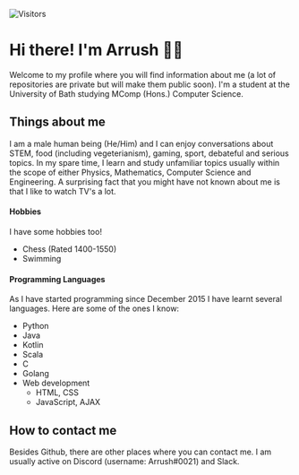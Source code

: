 <!-- **ArrushC/ArrushC** is a ✨ _special_ ✨ repository because its `README.md` (this file) appears on your GitHub profile.-->
![Visitors](https://visitor-badge.glitch.me/badge?page_id=page.id)

# Hi there! I'm Arrush 👨‍💻

Welcome to my profile where you will find information about me (a lot of repositories are private but will make them public soon). I'm a student at the University of Bath studying MComp (Hons.) Computer Science.

<!--
I'm a Computer Science student that has endless passion and enthusiasm ever since I was introduced to the subject. This has motivated me to do everything I can possibly do to gain an in-depth knowledge about it. I have finished GCE Advanced Level qualifications (known as A-Levels) in May 2021 for Computer Science, Mathematics and Physics.
-->

## Things about me

I am a male human being (He/Him) and I can enjoy conversations about STEM, food (including vegeterianism), gaming, sport, debateful and serious topics. In my spare time, I learn and study unfamiliar topics usually within the scope of either Physics, Mathematics, Computer Science and Engineering. A surprising fact that you might have not known about me is that I like to watch TV's a lot.

#### Hobbies
I have some hobbies too!
- Chess (Rated 1400-1550)
- Swimming

#### Programming Languages
As I have started programming since December 2015 I have learnt several languages. Here are some of the ones I know:
- Python
- Java
- Kotlin
- Scala
- C
- Golang
- Web development
  - HTML, CSS
  - JavaScript, AJAX

## How to contact me
Besides Github, there are other places where you can contact me. I am usually active on Discord (username: Arrush#0021) and Slack.
